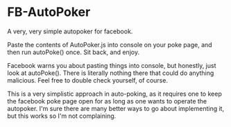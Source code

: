 # FB-AutoPoker
A very, very simple autopoker for facebook.

Paste the contents of AutoPoker.js into console on your poke page, and then run autoPoke() once. Sit back, and enjoy.

Facebook warns you about pasting things into console, but honestly, just look at autoPoke(). There is literally nothing there that could do anything malicious. Feel free to double check yourself, of course.

This is a very simplistic approach in auto-poking, as it requires one to keep the facebook poke page open for as long as one wants to operate the autopoker. I'm sure there are many better ways to go about implementing it, but this works so I'm not complaining.
